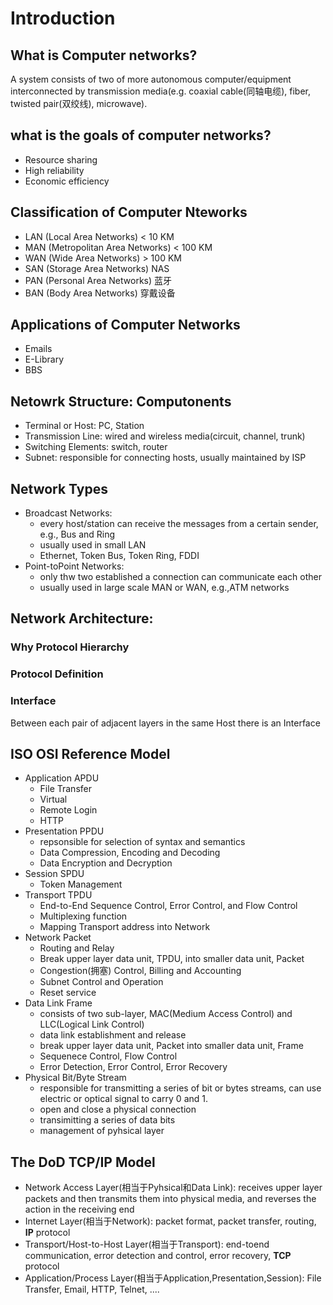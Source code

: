 

# Introduction


## What is Computer networks?

A system consists of two of more autonomous computer/equipment
interconnected by transmission media(e.g. coaxial cable(同轴电缆), fiber,
twisted pair(双绞线), microwave).


## what is the goals of computer networks?

- Resource sharing
- High reliability
- Economic efficiency


## Classification of Computer Nteworks

- LAN (Local Area Networks)         < 10 KM
- MAN (Metropolitan Area Networks)  < 100 KM
- WAN (Wide Area Networks)          > 100 KM
- SAN (Storage Area Networks)  NAS
- PAN (Personal Area Networks) 蓝牙
- BAN (Body Area Networks) 穿戴设备

## Applications of Computer Networks

- Emails
- E-Library
- BBS
  
## Netowrk Structure: Computonents

- Terminal or Host: PC, Station
- Transmission Line: wired and wireless media(circuit, channel, trunk)
- Switching Elements: switch, router
- Subnet: responsible for connecting hosts, usually maintained by ISP


## Network Types

- Broadcast Networks:
  - every host/station can receive the messages from a certain sender, e.g., Bus and Ring
  - usually used in small LAN
  - Ethernet, Token Bus, Token Ring, FDDI
- Point-toPoint Networks:
  - only thw two established a connection can communicate each other
  - usually used in large scale MAN or WAN, e.g.,ATM networks

## Network Architecture: 

### Why Protocol Hierarchy

### Protocol Definition


### Interface

Between each pair of adjacent layers in the same Host there is an Interface


## ISO OSI Reference Model

- Application    APDU
  - File Transfer
  - Virtual
  - Remote Login
  - HTTP
- Presentation   PPDU
  - repsonsible for selection of syntax and semantics
  - Data Compression, Encoding and Decoding
  - Data Encryption and Decryption
- Session        SPDU
  - Token Management
- Transport      TPDU
  - End-to-End Sequence Control, Error Control, and Flow Control
  - Multiplexing function
  - Mapping Transport address into Network
- Network        Packet
  - Routing and Relay
  - Break upper layer data unit, TPDU, into smaller data unit, Packet
  - Congestion(拥塞) Control, Billing and Accounting
  - Subnet Control and Operation
  - Reset service
- Data Link      Frame
  - consists of two sub-layer, MAC(Medium Access Control) and LLC(Logical Link Control)
  - data link establishment and release
  - break upper layer data unit, Packet into smaller data unit, Frame
  - Sequenece Control, Flow Control
  - Error Detection, Error Control, Error Recovery
- Physical       Bit/Byte Stream
  - responsible for transmitting a series of bit or bytes streams, can use electric or optical signal to carry 0 and 1.
  - open and close a physical connection
  - transimitting a series of data bits
  - management of pyhsical layer

## The DoD TCP/IP Model

- Network Access Layer(相当于Pyhsical和Data Link): receives upper layer packets and then transmits them into physical media, and reverses the action in the receiving end
- Internet Layer(相当于Network): packet format, packet transfer, routing, **IP** protocol
- Transport/Host-to-Host Layer(相当于Transport): end-toend communication, error detection and control, error recovery, **TCP** protocol
- Application/Process Layer(相当于Application,Presentation,Session): File Transfer, Email, HTTP, Telnet, ....